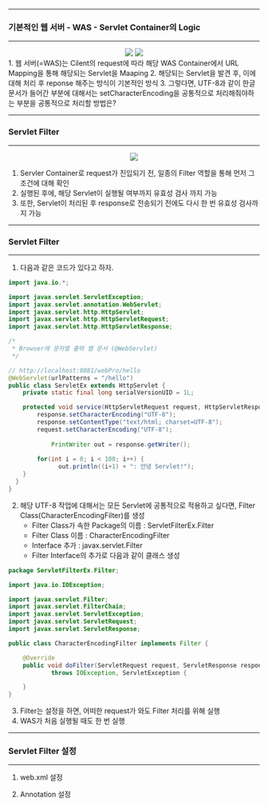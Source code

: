 -----
### 기본적인 웹 서버 - WAS - Servlet Container의 Logic
-----
<div align ="center">
<img src="https://github.com/sooyounghan/Web/assets/34672301/ebcbf8fe-7a2e-40dd-af03-8a2920ae9c7f">
<img src="https://github.com/sooyounghan/Web/assets/34672301/d6170a2c-a50c-414a-8ead-277578c380d7">
</div>
1. 웹 서버(=WAS)는 Cilent의 request에 따라 해당 WAS Container에서 URL Mapping을 통해 해당되는 Servlet을 Maaping
2. 해당되는 Servlet을 발견 후, 이에 대해 처리 후 reponse 해주는 방식이 기본적인 방식
3. 그렇다면, UTF-8과 같이 한글 문서가 들어간 부분에 대해서는 setCharacterEncoding을 공통적으로 처리해줘야하는 부분을 공통적으로 처리할 방법은?

-----
### Servlet Filter
-----
<div align="center">
<img src="https://github.com/sooyounghan/Web/assets/34672301/02225e7f-08ac-482a-bc96-dc271cc2d751">
</div>

1. Servler Container로 request가 진입되기 전, 일종의 Filter 역할을 통해 먼저 그 조건에 대해 확인 
2. 실행된 후에, 해당 Servlet이 실행될 여부까지 유효성 검사 까지 가능
3. 또한, Servlet이 처리된 후 response로 전송되기 전에도 다시 한 번 유효성 검사까지 가능

-----
### Servlet Filter
-----
1. 다음과 같은 코드가 있다고 하자.
```java
import java.io.*;

import javax.servlet.ServletException;
import javax.servlet.annotation.WebServlet;
import javax.servlet.http.HttpServlet;
import javax.servlet.http.HttpServletRequest;
import javax.servlet.http.HttpServletResponse;

/*
 * Browser에 문자열 출력 웹 문서 (@WebServlet)
 */

// http://localhost:8081/webPro/hello
@WebServlet(urlPatterns = "/hello")
public class ServletEx extends HttpServlet {
	private static final long serialVersionUID = 1L;

	protected void service(HttpServletRequest request, HttpServletResponse response) throws ServletException, IOException {
	    response.setCharacterEncoding("UTF-8");
	    response.setContentType("text/html; charset=UTF-8");
	    request.setCharacterEncoding("UTF-8");
	
			PrintWriter out = response.getWriter();
	
	    for(int i = 0; i < 100; i++) {
	  		  out.println((i+1) + ": 안녕 Servlet!");
    }
  }
}
```

2. 해당 UTF-8 작업에 대해서는 모든 Servlet에 공통적으로 적용하고 싶다면, Filter Class(CharacterEncodingFilter)를 생성
   - Filter Class가 속한 Package의 이름 : ServletFilterEx.Filter
   - Filter Class 이름 : CharacterEncodingFilter
   - Interface 추가 : javax.servlet.Filter
   - Filter Interface의 추가로 다음과 같이 클래스 생성
```java
package ServletFilterEx.Filter;

import java.io.IOException;

import javax.servlet.Filter;
import javax.servlet.FilterChain;
import javax.servlet.ServletException;
import javax.servlet.ServletRequest;
import javax.servlet.ServletResponse;

public class CharacterEncodingFilter implements Filter {

	@Override
	public void doFilter(ServletRequest request, ServletResponse response, FilterChain chain)
			throws IOException, ServletException {

	}
}
```

3. Filter는 설정을 하면, 어떠한 request가 와도 Filter 처리를 위해 실행
4. WAS가 처음 실행될 때도 한 번 실행

-----
### Servlet Filter 설정
-----
1. web.xml 설정

3. Annotation 설정

   
